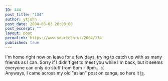 ```yaml
---
ID: 444
post_title: "134"
author: ytjohn
post_date: 2004-08-03 20:00:00
post_excerpt: ""
layout: post
permalink: https://www.yourtech.us/2004/134
published: true
---
```

I'm home right now on leave for a few days, trying to catch up with as many friends as I can.  Sorry if I didn't get to meet you while I'm back, but it seems everyone can only do stuff from 6pm - 9pm... :{
<br />
Anyways, I came across my old "asian" post on xanga, so here it <a href="http://www.xanga.com/home.aspx?user=squegie">is</a>.